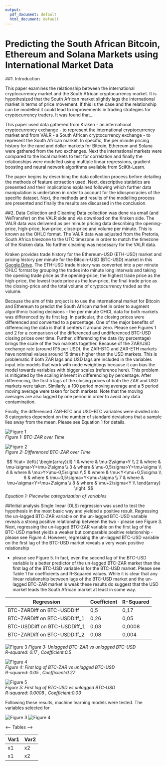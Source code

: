 ```yaml
---
output:
  pdf_document: default
  html_document: default
---
```

# Predicting the South African Bitcoin, Ethereum and Solana Markets using International Market Data

##1. Introduction

This paper examines the relationship between the international cryptocurrency market and the South African cryptocurrency market.
It is hypothesized that the South African market slightly lags the international market in terms of price movement. 
If this is the case and the relationship can be modelled it could lead to improvements in trading strategies for cryptocurrency traders.
It was found that...

This paper used data gathered from Kraken - an international cryptocurrency exchange - to represent the international cryptocurrency market 
and from VALR - a South African cryptocurrency exchange - to represent the South African market. In specific, the per minute pricing history
for the rand and dollar markets for Bitcoin, Ethereum and Solana were gathered from the two exchanges. Next the international markets were 
compared to the local markets to test for correlation and finally the relationships were modelled using multiple linear regressions, gradient 
boosting and neural network algorithms available from SciKit-Learn. 

The paper begins by describing the data collection process before detailing the methods of feature extraction used. 
Next, descriptive statistics are presented and their implications explained following which further data manipulation is undertaken 
in order to account for the idiosyncracies of the specific dataset. Next, the methods and results of the modelling process are presented and
finally the results are discussed in the conclusion.

##2. Data Collection and Cleaning
Data collection was done via email (and WeTransfer) on the VALR side and via download on the Kraken side. The VALR data was delivered as per minute pricing data describing the opening-price, high-price, low-price, close-price and volume per minute. This is known as the OHLC format. 
The VALR data was adjusted from the Pretoria, South Africa timezone to the UTC timezone in order to match the timezone of the Kraken data. No further cleaning was necessary for the VALR data.

Kraken provides trade history for the Ethereum-USD (ETH-USD) market and pricing history per minute for the Bitcoin-USD (BTC-USD) market in this [Google Drive](https://drive.google.com/drive/folders/1jI3mZvrPbInNAEaIOoMbWvFfgRDZ44TT "Kraken Historical Data Google Drive").
The ETH-USD trade history was converted into a per minute OHLC format by grouping the trades into minute long intervals and taking the opening trade price as the opening-price, the highest trade price as the high-price, the lowest trade price as the low-price, the final trade price as the closing-price
and the total volume of cryptocurrency traded as the volume. 

Because the aim of this project is to use the international market for Bitcoin and Ethereum to predict the South African market in order to augment algorithmic trading decisions - 
the per minute OHCL data for both markets was differenced by its first lag. In particular, the closing prices were differenced and converted to a percentage. 
One of the major benefits of differencing the data is that it centers it around zero. Please see Figures 1 and 2 for a comparison of the differenced and undifferenced 
BTC-USD closing prices over time. Further, differencing the data (by percentage) brings the scale of the two markets together. Because of the ZAR/USD exchange rate (around R15 per USD), the ZAR-BTC and ZAR-ETH markets have nominal values around 15 times higher than the USD markets.
This is problematic if both ZAR lags and USD lags are included in the variables input into models that work with node weightings because it can bias the model towards variables with bigger scales (reference here). This problem is mitigated by the scaling inherent in differencing by percentage.
After differencing, the first 5 lags of the closing prices of both the ZAR and USD markets were taken. Similarly, a 100 period moving average and a 5 period moving average were taken for both markets. Note that the moving averages are also lagged by one period in order to avoid any data contamination.

Finally, the differenced ZAR-BTC and USD-BTC variables were divided into 8 categories dependent on the number of standard deviations that a sample lies away from the mean. Please see Equation 1 for details.

![Figure 1](/Users/pablo/Desktop/Masters/Data_Science/19119461_Data_Science_Project/Images/BTC_ZAR_vs_time.png)  
*Figure 1: BTC-ZAR over Time*

![Figure 2](/Users/pablo/Desktop/Masters/Data_Science/19119461_Data_Science_Project/Images/BTC_ZAR_Diff_vs_time.png)  
*Figure 2: Differenced BTC-ZAR over Time*  

$$ Ycat=   \left\{
\begin{array}{ll}
      1 & where & \mu-2\sigma>Y \\
      2 & where & \mu-\sigma>Y>\mu-2\sigma \\
      3 & where & \mu-0,5\sigma>Y>\mu-\sigma \\
      4 & where & \mu>Y>\mu-0,5\sigma \\
      5 & where & \mu<Y<\mu+0,5\sigma \\
      6 & where & \mu+0,5\sigma<Y<\mu+\sigma \\
      7 & where & \mu+\sigma<Y<\mu+2\sigma \\
      8 & where & \mu+2\sigma<Y \\
\end{array} 
\right.  
$$
*Equation 1: Piecewise categorization of variables*

##Initial analysis
Single linear (OLS) regression was used to test the hypothesis in the most basic way and yielded a positive result. Regressing the un-lagged BTC-ZAR variable on the un-lagged BTC-USD variable reveals a strong positive relationship between the two - please see Figure 3.
Next, regressing the un-lagged BTC-ZAR variable on the  first lag of the BTC-USD market yields a weaker but comparable positive relationship - please see Figure 4. However, regressing the un-lagged BTC-USD variable on the first lag of the BTC-USD market reveals a very weak positive relationship
- please see Figure 5. In fact, even the second lag of the BTC-USD variable is a better predictor of the un-lagged BTC-ZAR market than the first lag of the BTC-USD variable is for the BTC-USD market. Please see Table 1 for coefficients and R-Squared values. While it is clear that any linear relationship 
between lags of the BTC-USD market and the un-lagged BTC-ZAR market is weak these results do suggest that the USD market leads the South African market at least in some way.

|Regression|Coefficient|R-Squared|
|----------|-----------|---------|
|BTC-ZARDiff on BTC-USDDiff| 0,5 |0,17|
|BTC-ZARDiff on BTC-USDDiff_1|0,26|0,05|
|BTC-USDDiff on BTC-USDDiff_1|0,03|0,0008|
|BTC-ZARDiff on BTC-USDDiff_2|0,08|0,004|

![Figure 3](/Users/pablo/Desktop/Masters/Data_Science/19119461_Data_Science_Project/Images/Scatter_ZAR_vs_USD.png)
*Figure 3: Unlagged BTC-ZAR vs unlagged BTC-USD*  
*R-squared: 0.17  , Coefficient:0.5*

![Figure 4](/Users/pablo/Desktop/Masters/Data_Science/19119461_Data_Science_Project/Images/Scatter_ZAR_vs_USD_1.png)  
*Figure 4: First lag of BTC-ZAR vs unlagged BTC-USD*  
*R-squared: 0.05  , Coefficient:0.27*

![Figure 5](/Users/pablo/Desktop/Masters/Data_Science/19119461_Data_Science_Project/Images/Scatter_USD_vs_USD_1.png)  
*Figure 5: First lag of BTC-USD vs unlagged BTC-USD*  
*R-squared: 0.0008  , Coefficient:0.03*

Following these results, machine learning models were tested. The variables selected for 







<!-- Images -->

![Figure 3](/Users/pablo/Desktop/Masters/Data_Science/19119461_Data_Science_Project/Images/HMap_ZAR_vs_USD_1.png)
![Figure 4](/Users/pablo/Desktop/Masters/Data_Science/19119461_Data_Science_Project/Images/HMap_USD_vs_USD_1.png)


<-- Tables -->

|Var1|Var2|
|----|----|
|x1  | x2 |
|x1  | x2 |



